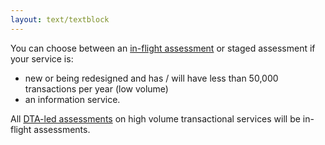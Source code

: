 ```yaml
---
layout: text/textblock
---
```


You can choose between an [in-flight assessment]() or staged assessment if your service is:

* new or being redesigned and has / will have less than 50,000 transactions per year (low volume)
* an information service.

All [DTA-led assessments]() on high volume transactional services will be in-flight assessments.